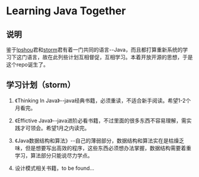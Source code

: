Learning Java Together
==============

## 说明

鉴于[lpshou](https://github.com/lpshou)君和[storm](https://github.com/stormzhang)君有着一门共同的语言--Java，而且都打算重新系统的学习下这门语言，故在此列些计划互相督促，互相学习。本着开放开源的思想，于是这个repo诞生了。

## 学习计划（storm）

1. 《Thinking In Java》--java经典书籍，必须重读，不适合新手阅读。希望1-2个月看完。

2. 《Effictive Java》--java进阶必看书籍，不过里面的很多东西不容易理解，需实践才可领会。希望1月之内读完。

3. 《Java数据结构和算法》--自己的薄弱部分，数据结构和算法实在是枯燥乏味，但是想要写出高效的程序，这些东西必须想办法掌握，数据结构需要着重学习，算法部分只能说尽力学点。

4. 设计模式相关书籍，to be found...
